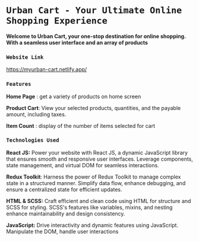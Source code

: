 
# `Urban Cart - Your Ultimate Online Shopping Experience`

**Welcome to Urban Cart, your one-stop destination for online shopping. With a seamless user interface and an array of products**

### `Website Link`

https://myurban-cart.netlify.app/

### `Features`

**Home Page** : get a variety of products on home screen 

**Product Cart**: View your selected products, quantities, and the payable amount, including taxes.

**Item Count** : display of the number of items selected for cart

### `Technologies Used`
**React JS:** Power your website with React JS, a dynamic JavaScript library that ensures smooth and responsive user interfaces. Leverage components, state management, and virtual DOM for seamless interactions.

**Redux Toolkit**: Harness the power of Redux Toolkit to manage complex state in a structured manner. Simplify data flow, enhance debugging, and ensure a centralized state for efficient updates.

**HTML & SCSS:** Craft efficient and clean code using HTML for structure and SCSS for styling. SCSS's features like variables, mixins, and nesting enhance maintainability and design consistency.

**JavaScript:** Drive interactivity and dynamic features using JavaScript. Manipulate the DOM, handle user interactions



